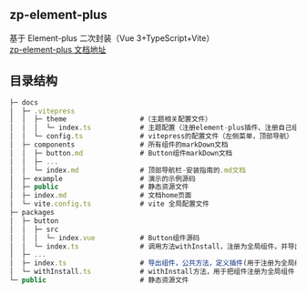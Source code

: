 ## zp-element-plus

基于 Element-plus 二次封装（Vue 3+TypeScript+Vite）  
[zp-element-plus 文档地址](https://zhangpingg.github.io/zp-element-plus/)

## 目录结构

```js
├─ docs
│  ├─ .vitepress
│  │  ├─ theme                  #（主题相关配置文件）
│  │  │  └─ index.ts            # 主题配置（注册element-plus插件、注册自己组件库插件、注册示例预览插件）
│  │  └─ config.ts              # vitepress的配置文件（左侧菜单，顶部导航）
│  ├─ components                # 所有组件的markDown文档
│  │  ├─ button.md              # Button组件markDown文档
│  │  ├─ ...
│  │  └─ index.md               # 顶部导航栏-安装指南的.md文档
│  ├─ example                   # 演示的示例源码
│  ├─ public                    # 静态资源文件
│  ├─ index.md                  # 文档home页面
│  └─ vite.config.ts            # vite 全局配置文件
├─ packages
│  ├─ button
│  │  ├─ src
│  │  │  └─ index.vue           # Button组件源码
│  │  └─ index.ts               # 调用方法withInstall，注册为全局组件，并导出
│  ├─ ...
│  ├─ index.ts                  # 导出组件，公共方法，定义插件(用于注册为全局组件)
│  └─ withInstall.ts            # withInstall方法，用于把组件注册为全局组件
└─ public                       # 静态资源文件
```
